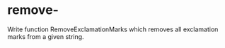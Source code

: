 # remove-

Write function RemoveExclamationMarks which removes all exclamation marks from a given string.
